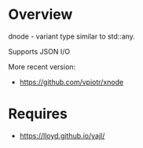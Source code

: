 # Overview
dnode - variant type similar to std::any.

Supports JSON I/O

More recent version: 
* https://github.com/vpiotr/xnode

# Requires
* https://lloyd.github.io/yajl/




